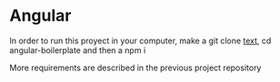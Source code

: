 # Angular
In order to run this proyect in your computer, make a git clone [text](https://github.com/RonJala/angular-boilerplate.git), cd angular-boilerplate and then a npm i

More requirements are described in the previous project repository